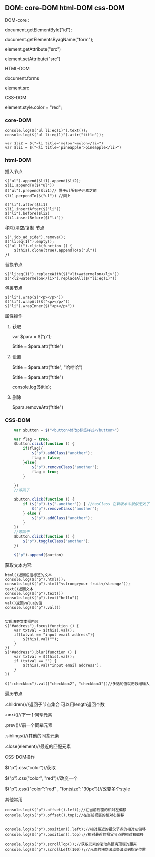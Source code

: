 
## DOM: core-DOM html-DOM css-DOM


DOM-core :

document.getElementById("id");

document.getElementsByagName("form");

element.getAttribute("src")

element.setAttribute("src")

HTML-DOM

document.forms

element.src

CSS-DOM

element.style.color = "red";


### core-DOM

    console.log($("ul li:eq(1)").text());
    console.log($("ul li:eq(1)").attr("title"));

    var $li2 = $("<li title='melon'>melon</li>")
    var $li1 = $("<li title='pineapple'>pineapple</li>")


### html-DOM

插入节点
    
    $("ul").append($li1).append($li2);
    $li1.appendTo($("ul"))
    $("ul").prepend($li1)// 置于ul所有子元素之前
    $li1.perpendTo($("ul")) //同上

    $("li").after($li1)
    $li1.insertAfter($("li"))
    $("li").before($li2)
    $li1.insertBefore($("li"))

移除/清空/复制 节点
    
    $(".job_ad_side").remove();
    $("li:eq(1)").empty();
    $("ul li").click(function () {
        $(this).clone(true).appendTo($("ul"))
    })
替换节点
    
    $("li:eq(1)").replaceWith($("<li>watermelon</li>"))
    $("<li>watermelon</li>").replaceAll($("li:eq(1)"))
包裹节点
    
    $("li").wrap($("<p></p>"))
    $("li").wrapAll($("<p></p>"))
    $("li").wrapInner($("<p></p>"))

属性操作

1. 获取
    
    var $para = $("p");

    $title = $para.attr("title")

2. 设置

    $title = $para.attr("title", "哈哈哈")

    $title = $para.attr("title")

    console.log($title);

3. 删除

    $para.removeAttr("title")

### CSS-DOM

```js
    var $button = $("<button>修改p标签样式</button>")

    var flag = true;
    $button.click(function () {
        if(flag){
            $("p").addClass("another");
            flag = false;
        }else{
            $("p").removeClass("another");
            flag = true;
        }
        
    })
    //等同于

    $button.click(function () {
        if ($("p").is(".another")) { //hasClass 在新版本中貌似无效了
            $("p").removeClass("another");
        } else {
            $("p").addClass("another");
        }
    })
    //等同于
    $button.click(function () {
        $("p").toggleClass("another");
    })

    $("p").append($button)
```

获取文本内容:

    html()返回包括标签的文本
    console.log($("p").html());
    console.log($("p").html("<strong>your fruit</strong>"));
    text()返回文本
    console.log($("p").text())
    console.log($("p").text("hello"))
    val()返回value的值
    console.log($("p").val())


    实现清楚文本框内容
    $("#address").focus(function () {
        var txtval = $(this).val();
        if(txtval == "input email address"){
            $(this).val("");
        }
    })
    $("#address").blur(function () {
        var txtval = $(this).val();
        if (txtval == "") {
            $(this).val("input email address");
        }
    })

    $(":checkbox").val(["checkbox2", "checkbox3"])//多选的值就用数组输入

遍历节点

.children()//返回子节点集合 可以用length返回个数

.next()//下一个同辈元素

.prev()//前一个同辈元素

.siblings()//其他的同辈元素

.close(element)//最近的匹配元素

CSS-DOM操作

$("p").css("color")//获取

$("p").css("color", "red")//改变一个

$("p").css({"color":"red" , "fontsize":"30px"})//改变多个style

其他常用

    console.log($("p").offset().left);//在当前视窗的相对左偏移
    console.log($("p").offset().top);//在当前视窗的相对右偏移

    
    console.log($("p").position().left);//相对最近的祖父节点的相对左偏移
    console.log($("p").position().top);//相对最近的祖父节点的相对右偏移

    console.log($("p").scrollTop());//获取元素的滚动条距离顶端的距离
    console.log($("p").scrollLeft(100));//元素的横向滚动条滚动到指定位置

